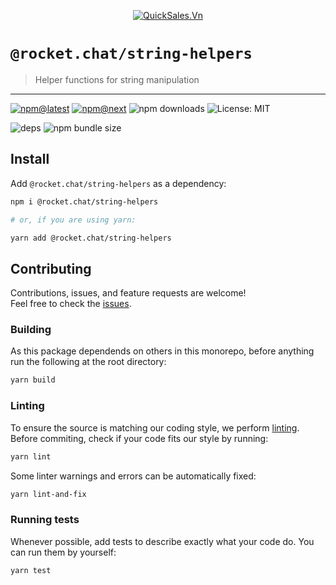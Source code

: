 <!--header-->

<p align="center">
  <a href="https://rocket.chat" title="QuickSales.Vn">
    <img src="https://github.com/QuickSales/QuickSales.Vn.Artwork/raw/master/Logos/2020/png/logo-horizontal-red.png" alt="QuickSales.Vn" />
  </a>
</p>

# `@rocket.chat/string-helpers`

> Helper functions for string manipulation

---

[![npm@latest](https://img.shields.io/npm/v/@rocket.chat/string-helpers/latest?style=flat-square)](https://www.npmjs.com/package/@rocket.chat/string-helpers/v/latest) [![npm@next](https://img.shields.io/npm/v/@rocket.chat/string-helpers/next?style=flat-square)](https://www.npmjs.com/package/@rocket.chat/string-helpers/v/next) ![npm downloads](https://img.shields.io/npm/dw/@rocket.chat/string-helpers?style=flat-square) ![License: MIT](https://img.shields.io/npm/l/@rocket.chat/string-helpers?style=flat-square)

![deps](https://img.shields.io/librariesio/release/npm/@rocket.chat/string-helpers?style=flat-square) ![npm bundle size](https://img.shields.io/bundlephobia/min/@rocket.chat/string-helpers?style=flat-square)

<!--/header-->

## Install

<!--install-->

Add `@rocket.chat/string-helpers` as a dependency:

```sh
npm i @rocket.chat/string-helpers

# or, if you are using yarn:

yarn add @rocket.chat/string-helpers
```

<!--/install-->

## Contributing

<!--contributing(msg)-->

Contributions, issues, and feature requests are welcome!<br />
Feel free to check the [issues](https://github.com/QuickSales/fuselage/issues).

<!--/contributing(msg)-->

### Building

As this package dependends on others in this monorepo, before anything run the following at the root directory:

<!--yarn(build)-->

```sh
yarn build
```

<!--/yarn(build)-->

### Linting

To ensure the source is matching our coding style, we perform [linting](<https://en.wikipedia.org/wiki/Lint_(software)>).
Before commiting, check if your code fits our style by running:

<!--yarn(lint)-->

```sh
yarn lint
```

<!--/yarn(lint)-->

Some linter warnings and errors can be automatically fixed:

<!--yarn(lint-and-fix)-->

```sh
yarn lint-and-fix
```

<!--/yarn(lint-and-fix)-->

### Running tests

Whenever possible, add tests to describe exactly what your code do. You can run them by yourself:

<!--yarn(test)-->

```sh
yarn test
```

<!--/yarn(test)-->
